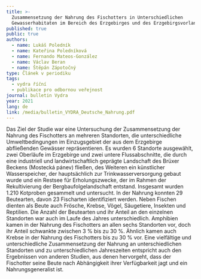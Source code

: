 ```yaml
---
title: >-
  Zusammensetzung der Nahrung des Fischotters in Unterschiedlichen
  Gewasserhabitaten im Bereich des Erzgebirges und des Erzgebirgsvorlandes
published: true
public: true
authors:
  - name: Lukáš Poledník
  - name: Kateřina Poledníková
  - name: Fernando Mateos-González
  - name: Václav Beran
  - name: Štěpán Zápotočný
type: Článek v periodiku
tags:
  - vydra říční
  - publikace pro odbornou veřejnost
journal: bulletin Vydra
year: 2021
lang: de
link: /media/bulletin_VYDRA_Deutsche_Nahrung.pdf
---
```

Das Ziel der Studie war eine Untersuchung der Zusammensetzung der Nahrung des Fischotters an mehreren Standorten, die unterschiedliche Umweltbedingungen im Einzugsgebiet der aus dem Erzgebirge abfließenden Gewässer repräsentieren. Es wurden 6 Standorte ausgewählt,  zwei Oberläufe im Erzgebirge und zwei untere Flussabschnitte, die durch eine industriell und landwirtschaftlich geprägte Landschaft des Brüxer Beckens (Mostecká pánev) fließen, des Weiteren ein künstlicher Wasserspeicher, der hauptsächlich zur Trinkwasserversorgung gebaut wurde und ein Restsee für Erholungszwecke, der im Rahmen der Rekultivierung der Bergbaufolgelandschaft entstand. Insgesamt wurden 1.210 Kotproben gesammelt und untersucht.  In der Nahrung konnten 29 Beutearten, davon 23 Fischarten identifiziert werden. Neben Fischen dienten als Beute auch Frösche, Krebse, Vögel, Säugetiere, Insekten und Reptilien. Die Anzahl der Beutearten und ihr Anteil an den einzelnen Standorten war auch im Laufe des Jahres unterschiedlich. Amphibien kamen in der Nahrung des Fischotters an allen sechs Standorten vor, doch ihr Anteil schwankte zwischen 3 % bis zu 30 %. Ähnlich kamen auch Krebse in der Nahrung des Fischotters bis zu 30 % vor. Eine vielfältige und unterschiedliche Zusammensetzung der Nahrung an unterschiedlichen Standorten und zu unterschiedlichen Jahreszeiten entspricht auch den Ergebnissen von anderen Studien, aus denen hervorgeht, dass der Fischotter seine Beute nach Abhängigkeit ihrer Verfügbarkeit jagt und ein Nahrungsgeneralist ist.
